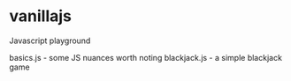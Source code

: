 # vanillajs

Javascript playground

basics.js - some JS nuances worth noting
blackjack.js - a simple blackjack game 
